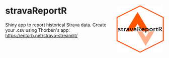 # stravaReportR <img src="https://github.com/pablovgd/stravaReportR/blob/main/www/stravalogo.png" width="150" height="150" align = right />        


Shiny app to report historical Strava data.
Create your .csv using Thorben's app: https://entorb.net/strava-streamlit/

